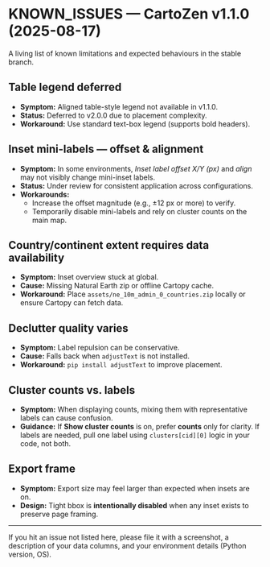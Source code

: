 # KNOWN_ISSUES — CartoZen v1.1.0 (2025-08-17)

A living list of known limitations and expected behaviours in the stable branch.

## Table legend deferred
- **Symptom:** Aligned table-style legend not available in v1.1.0.
- **Status:** Deferred to v2.0.0 due to placement complexity.
- **Workaround:** Use standard text-box legend (supports bold headers).

## Inset mini-labels — offset & alignment
- **Symptom:** In some environments, *Inset label offset X/Y (px)* and *align* may not visibly change mini-inset labels.
- **Status:** Under review for consistent application across configurations.
- **Workarounds:**
  - Increase the offset magnitude (e.g., ±12 px or more) to verify.
  - Temporarily disable mini-labels and rely on cluster counts on the main map.

## Country/continent extent requires data availability
- **Symptom:** Inset overview stuck at global.
- **Cause:** Missing Natural Earth zip or offline Cartopy cache.
- **Workaround:** Place `assets/ne_10m_admin_0_countries.zip` locally or ensure Cartopy can fetch data.

## Declutter quality varies
- **Symptom:** Label repulsion can be conservative.
- **Cause:** Falls back when `adjustText` is not installed.
- **Workaround:** `pip install adjustText` to improve placement.

## Cluster counts vs. labels
- **Symptom:** When displaying counts, mixing them with representative labels can cause confusion.
- **Guidance:** If **Show cluster counts** is on, prefer **counts** only for clarity. If labels are needed, pull one label using `clusters[cid][0]` logic in your code, not both.

## Export frame
- **Symptom:** Export size may feel larger than expected when insets are on.
- **Design:** Tight bbox is **intentionally disabled** when any inset exists to preserve page framing.

---

If you hit an issue not listed here, please file it with a screenshot, a description of your data columns, and your environment details (Python version, OS).
